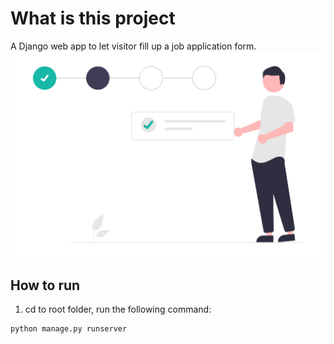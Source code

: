 # What is this project
A Django web app to let visitor fill up a job application form.
![Job Application Form (Django)](21.png)
## How to run
1. cd to root folder, run the following command:
```
python manage.py runserver
```